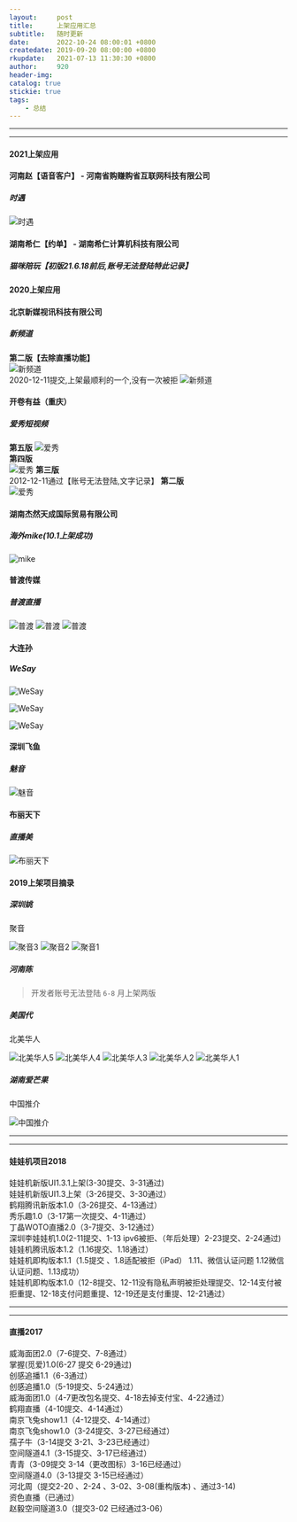 ```yaml
---
layout:     post
title:      上架应用汇总
subtitle:   随时更新
date:       2022-10-24 08:00:01 +0800
createdate: 2019-09-20 08:00:00 +0800
rkupdate:   2021-07-13 11:30:30 +0800
author:     920
header-img: 
catalog: true
stickie: true
tags:
    - 总结
---
```


---
---

#### 2021上架应用

#### 河南赵【语音客户】 - 河南省购赚购省互联网科技有限公司

##### 时遇
![时遇](/img/0appstore/hnz1.png)  


#### 湖南希仁【约单】 - 湖南希仁计算机科技有限公司

##### 猫咪陪玩【初版21.6.18前后,账号无法登陆特此记录】


#### 2020上架应用


#### 北京新媒视讯科技有限公司

##### 新频道
**第二版【去除直播功能】**  
![新频道](/img/0appstore/xmsx1.png)  
2020-12-11提交,上架最顺利的一个,没有一次被拒
![新频道](/img/0appstore/xmsx.png)


#### 开卷有益（重庆）

##### 爱秀短视频

**第五版**
![爱秀](/img/0appstore/axdsp3.png)  
**第四版**  
![爱秀](/img/0appstore/axdsp2.png)
**第三版**  
2012-12-11通过【账号无法登陆,文字记录】
**第二版**  
![爱秀](/img/0appstore/axdsp1.png)


#### 湖南杰然天成国际贸易有限公司

##### 海外mike(10.1上架成功)
![mike](/img/0appstore/hwmike.JPG)

#### 普渡传媒

##### 普渡直播
![普渡](/img/0appstore/pd3.png)
![普渡](/img/0appstore/pd2.png)
![普渡](/img/0appstore/pd1.png)

#### 大连孙

##### WeSay
![WeSay](/img/0appstore/dls2.png)  

![WeSay](/img/0appstore/dls1.png)

![WeSay](/img/0appstore/dls.png)

#### 深圳飞鱼

##### 魅音

![魅音](/img/0appstore/my.jpg)


#### 布丽天下

##### 直播美

![布丽天下](/img/0appstore/bltx.png)


#### 2019上架项目摘录

##### 深圳姚

聚音

![聚音3](/img/0appstore/jy3.png)
![聚音2](/img/0appstore/jy2.png)
![聚音1](/img/0appstore/jy1.png)

##### 河南陈

<!-- 啾-哩-直播   -->

>开发者账号无法登陆 `6-8` 月上架两版

##### 美国代

北美华人

![北美华人5](/img/0appstore/bmhr5.png)
![北美华人4](/img/0appstore/bmhr4.png)
![北美华人3](/img/0appstore/bmhr3.png)
![北美华人2](/img/0appstore/bmhr2.png)
![北美华人1](/img/0appstore/bmhr1.png)

##### 湖南爱芒果

中国推介  

![中国推介](/img/0appstore/zgtj.png)

---
---
#### 娃娃机项目2018

娃娃机新版UI1.3.1上架(3-30提交、3-31通过)  
娃娃机新版UI1.3上架（3-26提交、3-30通过）  
鹤翔腾讯新版本1.0（3-26提交、4-13通过）  
秀乐趣1.0（3-17第一次提交、4-11通过）  
丁晶WOTO直播2.0（3-7提交、3-12通过）  
深圳李娃娃机1.0(2-11提交、1-13 ipv6被拒、（年后处理）2-23提交、2-24通过)  
娃娃机腾讯版本1.2（1.16提交、1.18通过）  
娃娃机即构版本1.1（1.5提交 、1.8适配被拒（iPad） 1.11、微信认证问题  1.12微信认证问题、1.13成功）  
娃娃机即构版本1.0（12-8提交、12-11没有隐私声明被拒处理提交、12-14支付被拒重提、12-18支付问题重提、12-19还是支付重提、12-21通过）  

---
---
#### 直播2017
威海面团2.0（7-6提交、7-8通过）  
掌握(觅爱)1.0(6-27 提交  6-29通过)  
创感追播1.1（6-3通过）  
创感追播1.0（5-19提交、5-24通过）  
威海面团1.0（4-7更改包名提交、4-18去掉支付宝、4-22通过）  
鹤翔直播（4-10提交、4-14通过）  
南京飞兔show1.1（4-12提交、4-14通过）  
南京飞兔show1.0（3-24提交、3-27已经通过）  
孺子牛（3-14提交  3-21、3-23已经通过）  
空间隧道4.1（3-15提交、3-17已经通过）  
青青（3-09提交 3-14（更改图标）3-16已经通过）  
空间隧道4.0（3-13提交 3-15已经通过）  
河北周（提交2-20 、2-24 、3-02、3-08(重构版本) 、通过3-14)  
资色直播（已通过）  
赵毅空间隧道3.0（提交3-02   已经通过3-06）  












